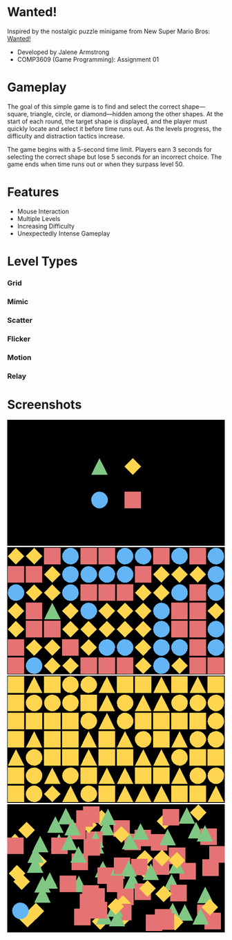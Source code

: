 # Wanted!
Inspired by the nostalgic puzzle minigame from New Super Mario Bros: [Wanted!](https://mario.fandom.com/wiki/Wanted!)
* Developed by Jalene Armstrong
* COMP3609 (Game Programming): Assignment 01

# Gameplay
The goal of this simple game is to find and select the correct shape—square, triangle, circle, or diamond—hidden among the other shapes. At the start of each round, the target shape is displayed, and the player must quickly locate and select it before time runs out. As the levels progress, the difficulty and distraction tactics increase.

The game begins with a 5-second time limit. Players earn 3 seconds for selecting the correct shape but lose 5 seconds for an incorrect choice. The game ends when time runs out or when they surpass level 50.


# Features
* Mouse Interaction
* Multiple Levels
* Increasing Difficulty
* Unexpectedly Intense Gameplay


# Level Types

### Grid

### Mimic

### Scatter

### Flicker

### Motion

### Relay

 # Screenshots
 ![easy](img/easy.png)
 ![grid](img/grid.png)
 ![mimic](img/mimic.png)
 ![scatter](img/scatter.png)